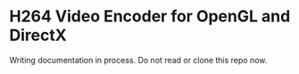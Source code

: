 # H264 Video Encoder for OpenGL and DirectX

Writing documentation in process. Do not read or clone this repo now.
